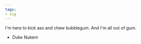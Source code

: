 ```yaml
---
tags:
- sig
---
```




I'm here to kick ass and chew bubblegum. And I'm all out of gum.

- Duke Nukem